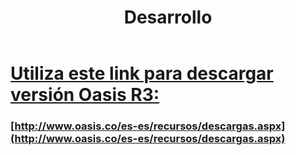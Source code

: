 ﻿---
layout: default
title: Desarrollo
permalink: /Desarrollo/descargarversionr3
editable: si
---

# [Utiliza este link para descargar versión Oasis R3:](http://www.oasis.co/es-es/recursos/descargas.aspx) 
### [http://www.oasis.co/es-es/recursos/descargas.aspx](http://www.oasis.co/es-es/recursos/descargas.aspx)



